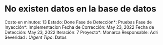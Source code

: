# No existen datos en la base de datos

Costo en minutos: 13
Estado: Done
Fase de Detección*: Pruebas
Fase de Inyección*: Implementacion
Fecha de Corrección: May 23, 2022
Fecha de Detección: May 23, 2022
Iteración: 7
Proyecto*: Monarca
Responsable: Adri
Severidad *: Urgent
Tipo*: Datos